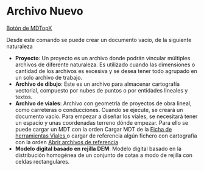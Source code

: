 # Archivo Nuevo

[ Botón de MDTopX](../introduccion/boton-de-mdtopx.md)

Desde este comando se puede crear un documento vacío, de la siguiente naturaleza

* **Proyecto**: Un proyecto es un archivo donde podrán vincular múltiples archivos de diferente naturaleza. Es utilizado cuando las dimensiones o cantidad de los archivos es excesiva y se desea tener todo agrupado en un solo archivo de trabajo.
* **Archivo de dibujo**: Este es un archivo para almacenar cartografía vectorial, compuesto por nubes de puntos o por entidades lineales y textos.
* **Archivo de viales**: Archivo con geometría de proyectos de obra lineal, como carreteras o conducciones. Cuando se ejecute, se creará un documento vacío. Para empezar a diseñar los viales, se necesitará tener un espacio y unas coordenadas terreno dónde empezar. Para ello se puede cargar un MDT con la orden Cargar MDT de la [Ficha de herramientas Viales ](../fichas-de-herramientas/ficha-de-herramientas-viales/)o cargar de referencia algún fichero con cartografía con la orden [Abrir archivos de referencia](abrir-archivos-de-referencia.md)
* **Modelo digital basado en rejilla DEM**: Modelo digital basado en la distribución homogénea de un conjunto de cotas a modo de rejilla con celdas rectangulares.

